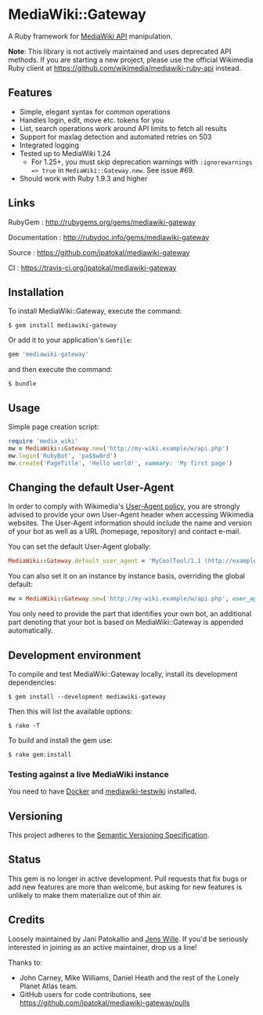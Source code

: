# MediaWiki::Gateway

A Ruby framework for [MediaWiki API](http://www.mediawiki.org/wiki/API:Main_page) manipulation.

**Note**: This library is not actively maintained and uses deprecated API methods.
If you are starting a new project, please use the official Wikimedia Ruby client at
https://github.com/wikimedia/mediawiki-ruby-api instead.

## Features

* Simple, elegant syntax for common operations
* Handles login, edit, move etc. tokens for you
* List, search operations work around API limits to fetch all results
* Support for maxlag detection and automated retries on 503
* Integrated logging
* Tested up to MediaWiki 1.24
  * For 1.25+, you must skip deprecation warnings with `:ignorewarnings => true` in `MediaWiki::Gateway.new`.  See issue #69.
* Should work with Ruby 1.9.3 and higher

## Links

RubyGem
: http://rubygems.org/gems/mediawiki-gateway

Documentation
: http://rubydoc.info/gems/mediawiki-gateway

Source
: https://github.com/jpatokal/mediawiki-gateway

CI
: https://travis-ci.org/jpatokal/mediawiki-gateway

## Installation

To install MediaWiki::Gateway, execute the command:

```shell
$ gem install mediawiki-gateway
```

Or add it to your application's `Gemfile`:

```ruby
gem 'mediawiki-gateway'
```

and then execute the command:

```shell
$ bundle
```

## Usage

Simple page creation script:

```ruby
require 'media_wiki'
mw = MediaWiki::Gateway.new('http://my-wiki.example/w/api.php')
mw.login('RubyBot', 'pa$$w0rd')
mw.create('PageTitle', 'Hello world!', summary: 'My first page')
```

## Changing the default User-Agent

In order to comply with Wikimedia's [User-Agent policy](https://meta.wikimedia.org/wiki/User-Agent_policy), you are strongly advised to provide your own User-Agent header when accessing Wikimedia websites. The User-Agent information should include the name and version of your bot as well as a URL (homepage, repository) and contact e-mail.

You can set the default User-Agent globally:

```ruby
MediaWiki::Gateway.default_user_agent = 'MyCoolTool/1.1 (http://example.com/MyCoolTool/; MyCoolTool@example.com)'
```

You can also set it on an instance by instance basis, overriding the global default:

```ruby
mw = MediaWiki::Gateway.new('http://my-wiki.example/w/api.php', user_agent: 'MyCoolTool/1.1 (http://example.com/MyCoolTool/; MyCoolTool@example.com)')
```

You only need to provide the part that identifies your own bot, an additional part denoting that your bot is based on MediaWiki::Gateway is appended automatically.

## Development environment

To compile and test MediaWiki::Gateway locally, install its development dependencies:

```shell
$ gem install --development mediawiki-gateway
```

Then this will list the available options:

```shell
$ rake -T
```

To build and install the gem use:

```shell
$ rake gem:install
```

### Testing against a live MediaWiki instance

You need to have [Docker](https://docker.com) and [mediawiki-testwiki](https://rubygems.org/gems/mediawiki-testwiki) installed.

## Versioning

This project adheres to the [Semantic Versioning Specification](http://semver.org/).

## Status

This gem is no longer in active development. Pull requests that fix bugs or add new features are more than welcome, but asking for new features is unlikely to make them materialize out of thin air.

## Credits

Loosely maintained by Jani Patokallio and [Jens Wille](https://github.com/blackwinter). If you'd be seriously interested in joining as an active maintainer, drop us a line!

Thanks to:

* John Carney, Mike Williams, Daniel Heath and the rest of the Lonely Planet Atlas team.
* GitHub users for code contributions, see https://github.com/jpatokal/mediawiki-gateway/pulls
